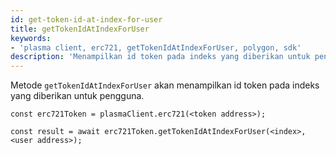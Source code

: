 ```yaml
---
id: get-token-id-at-index-for-user
title: getTokenIdAtIndexForUser
keywords:
- 'plasma client, erc721, getTokenIdAtIndexForUser, polygon, sdk'
description: 'Menampilkan id token pada indeks yang diberikan untuk pengguna.'
---
```


Metode `getTokenIdAtIndexForUser` akan menampilkan id token pada indeks yang diberikan untuk pengguna.

```
const erc721Token = plasmaClient.erc721(<token address>);

const result = await erc721Token.getTokenIdAtIndexForUser(<index>,<user address>);

```
